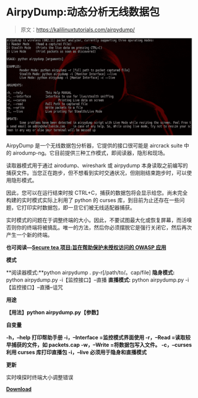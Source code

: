 # AirpyDump:动态分析无线数据包

> 原文：<https://kalilinuxtutorials.com/airpydump/>

[![AirpyDump : Analyse Wireless Packets On The Fly](img/5b790efa77a6863ef77bf24e91ad59ce.png "AirpyDump : Analyse Wireless Packets On The Fly")](https://4.bp.blogspot.com/-N1AOmWpB_PU/XOcBv0LctcI/AAAAAAAAAgA/1STiWl5KSdMktRTdy6V6V4kQD_OlmDFRACLcBGAs/s1600/airpydump%25281%2529.png)

AirpyDump 是一个无线数据包分析器，它提供的接口很可能是 aircrack suite 中的 airodump-ng。它目前提供三种工作模式，即阅读器，隐形和现场。

读取器模式用于通过 airodump、wireshark 或 airpydump 本身读取之前编写的捕获文件。当您正在跑步，但不想看到实时交通状况，但刚刚结束跑步时，可以使用隐形模式。

因此，您可以在运行结束时按 CTRL+C，捕获的数据包将会显示给您。尚未完全构建的实时模式实际上利用了 python 的 curses 库，到目前为止还存在一些问题，它打印实时数据包，即一旦它们被无线适配器捕获。

实时模式的问题在于调整终端的大小。因此，不要试图最大化或恢复屏幕，而活嗅否则你的终端将被搞乱。唯一的方法，然后你必须摆脱它是强行关闭它，然后再次产生一个新的终端。

**也可阅读—[Secure tea 项目:旨在帮助保护未授权访问的 OWASP 应用](https://kalilinuxtutorials.com/securetea/)**

**模式**

**阅读器模式:**python airpydump . py-r[/path/to/。cap/file]
**隐身模式:** python airpydump.py -i【监控接口】–直播
**直播模式:** python airpydump.py -i【监控接口】–直播–诅咒

**用途**

**【用法】python airpydump.py【参数】**

**自变量**

**-h，–help 打印帮助手册
-i，–Interface =监控模式界面使用
-r，–Read =读取较早捕获的文件，如 packets.cap
-w，–Write =将数据包写入文件。
-c，–curses 利用 curses 库打印直播包
-i，–live 必须用于隐身和直播模式**

**更新**

实时嗅探时终端大小调整错误

[**Download**](https://github.com/hash3liZer/airpydump)